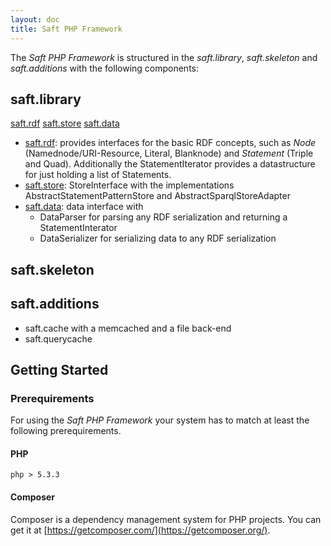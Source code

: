 ```yaml
---
layout: doc
title: Saft PHP Framework
---
```


The _Saft PHP Framework_ is structured in the _saft.library_, _saft.skeleton_ and _saft.additions_ with the following components:

## saft.library

<a class="btn" href="rdf">saft.rdf</a>
<a class="btn" href="store">saft.store</a>
<a class="btn" href="data">saft.data</a>

* [saft.rdf](rdf): provides interfaces for the basic RDF concepts, such as _Node_ (Namednode/URI-Resource, Literal, Blanknode) and _Statement_ (Triple and Quad). Additionally the StatementIterator provides a datastructure for just holding a list of Statements.
* [saft.store](store): StoreInterface with the implementations AbstractStatementPatternStore and AbstractSparqlStoreAdapter
* [saft.data](data): data interface with
    * DataParser for parsing any RDF serialization and returning a StatementInterator
    * DataSerializer for serializing data to any RDF serialization

## saft.skeleton


## saft.additions

* saft.cache with a memcached and a file back-end
* saft.querycache

## Getting Started

### Prerequirements

For using the _Saft PHP Framework_ your system has to match at least the following prerequirements.

#### PHP

`php > 5.3.3`

#### Composer

Composer is a dependency management system for PHP projects.
You can get it at [https://getcomposer.com/](https://getcomposer.org/).
